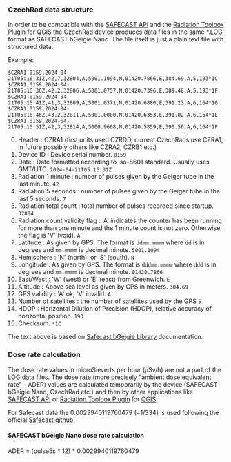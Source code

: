 ### CzechRad data structure

In order to be compatible with the [SAFECAST API](https://api.safecast.org) and the [Radiation Toolbox Plugin](https://opengeolabs.gitlab.io/qgis-radiation-toolbox-plugin/) for [QGIS](https://www.qgis.org/) the CzechRad device produces data files in the same *.LOG format as SAFECAST bGeigie Nano.
The file itself is just a plain text file with structured data.

Example:

    $CZRA1,0159,2024-04-21T05:16:31Z,42,7,32804,A,5001.1094,N,01420.7866,E,384.69,A,5,193*1C
    $CZRA1,0159,2024-04-21T05:16:36Z,42,2,32806,A,5001.0757,N,01420.7396,E,389.48,A,5,193*1F
    $CZRA1,0159,2024-04-21T05:16:41Z,41,3,32809,A,5001.0371,N,01420.6880,E,391.23,A,6,164*10
    $CZRA1,0159,2024-04-21T05:16:46Z,43,2,32811,A,5001.0000,N,01420.6353,E,391.02,A,6,164*1E
    $CZRA1,0159,2024-04-21T05:16:51Z,42,3,32814,A,5000.9668,N,01420.5859,E,390.56,A,6,164*1F

0. Header : CZRA1 (first units used CZRDD, current CzechRads use CZRA1, in future possibly others like CZRA2, CZRB1 etc.)
1. Device ID : Device serial number. `0159`
2. Date : Date formatted according to iso-8601 standard. Usually uses GMT/UTC. `2024-04-21T05:16:31Z`
3. Radiation 1 minute : number of pulses given by the Geiger tube in the last minute. `42`
4. Radiation 5 seconds : number of pulses given by the Geiger tube in the last 5 seconds. `7`
5. Radiation total count : total number of pulses recorded since startup. `32804`
6. Radiation count validity flag : 'A' indicates the counter has been running for more than one minute and the 1 minute count is not zero. Otherwise, the flag is 'V' (void). `A`
7. Latitude : As given by GPS. The format is `ddmm.mmmm` where `dd` is in degrees and `mm.mmmm` is decimal minute. `5001.1094`
8. Hemisphere : 'N' (north), or 'S' (south). `N`
9. Longitude : As given by GPS. The format is `dddmm.mmmm` where `ddd` is in degrees and `mm.mmmm` is decimal minute. `01420.7866`
10. East/West : 'W' (west) or 'E' (east) from Greenwich. `E`
11. Altitude : Above sea level as given by GPS in meters. `384.69`
12. GPS validity : 'A' ok, 'V' invalid. `A`
13. Number of satellites : 	the number of satellites used by the GPS `5`
14. HDOP : Horizontal Dilution of Precision (HDOP), relative accuracy of horizontal position. `193`
15. Checksum. `*1C`

The text above is based on [Safecast bGeigie Library](https://github.com/Safecast/bGeigieMini/blob/master/README.md) documentation.

### Dose rate calculation

The dose rate values in microSieverts per hour (μSv/h) are not a part of the LOG data files. The dose rate (more precisely "ambient dose equivalent rate" - ADER) values are calculated temporarily by the device (SAFECAST bGeigie Nano, CzechRad etc.) and then by other applications like [SAFECAST API](https://api.safecast.org) or [Radiation Toolbox Plugin](https://opengeolabs.gitlab.io/qgis-radiation-toolbox-plugin/) for [QGIS](https://www.qgis.org/).

For Safecast data the 0.0029940119760479 (=1/334) is used following the official [Safecast github](https://github.com/Safecast/safecastapi/blob/7cbf30add95b9616f0a3d13087e9f9404f78279e/script/ios_query.sql#L14).

#### SAFECAST bGeigie Nano dose rate calculation

ADER = (pulse5s * 12) * 0.0029940119760479

